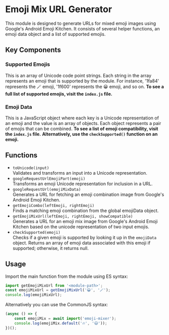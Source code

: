 # Emoji Mix URL Generator

This module is designed to generate URLs for mixed emoji images using Google's Android Emoji Kitchen. It consists of several helper functions, an emoji data object and a list of supported emojis.

## Key Components

### Supported Emojis

This is an array of Unicode code point strings. Each string in the array represents an emoji that is supported by the module. For instance, '1fa84' represents the 🪄 emoji, '1f600' represents the 😀 emoji, and so on.
**To see a full list of supported emojis, visit the `index.js` file.**

### Emoji Data

This is a JavaScript object where each key is a Unicode representation of an emoji and the value is an array of objects. Each object represents a pair of emojis that can be combined.
**To see a list of emoji compatibility, visit the `index.js` file.**
**Alternatively, use the `checkSupported()` function on an emoji.**

## Functions

- `toUnicode(input)`  
  Validates and transforms an input into a Unicode representation.
- `googleRequestUrlEmojiPart(emoji)`  
  Transforms an emoji Unicode representation for inclusion in a URL.
- `googleRequestUrl(emojiMixData)`  
  Generates a URL for fetching an emoji combination image from Google's Android Emoji Kitchen.
- `getEmojiCombo(leftEmoji, rightEmoji)`  
  Finds a matching emoji combination from the global emojiData object.
- `getEmojiMixUrl(leftEmoji, rightEmoji, showCompatible)`  
  Generates a URL for an emoji mix image from Google's Android Emoji Kitchen based on the unicode representation of two input emojis.
- `checkSupported(emoji)`  
  Checks if a given emoji is supported by looking it up in the `emojiData` object. Returns an array of emoji data associated with this emoji if supported; otherwise, it returns null.

## Usage

Import the main function from the module using ES syntax:

```javascript
import getEmojiMixUrl from '<module-path>';
const emojiMixUrl = getEmojiMixUrl('😀', '🪄');
console.log(emojiMixUrl);
```

Alternatively you can use the CommonJS syntax:

```javascript
(async () => {
    const emojiMix = await import('emoji-mixer');
    console.log(emojiMix.default('🔥', '😃'));
})();
```
